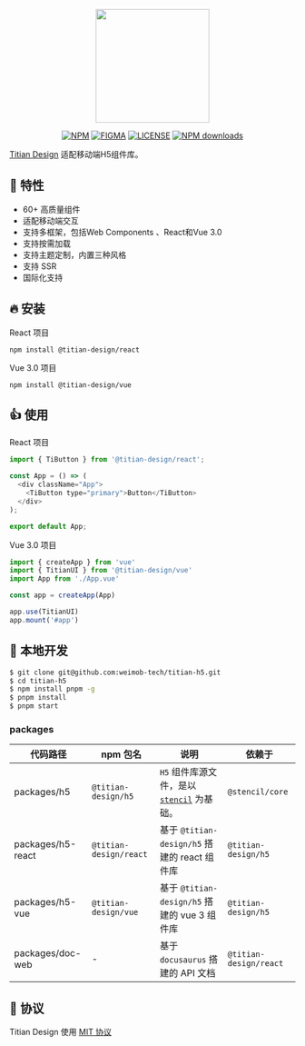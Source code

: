 <p align="center">
  <img src="https://cdn2.weimob.com/saas/saas-fe-sirius-orion-node/production/157/Logo_Titian.png" width="200" />
</p>

<div align="center">

[![NPM][npm-badge]][npm-url] [![FIGMA][figma-badge]][figma-url] [![LICENSE][license-badge]][license-url] [![NPM downloads][download-image]][download-url]

[npm-badge]: https://img.shields.io/npm/v/@titian-design/h5.svg
[npm-url]: https://www.npmjs.com/package/@titian-design/h5
[figma-badge]: https://img.shields.io/badge/Figma-UIKit-%2318a0fb
[figma-url]: https://www.figma.com/@titian-design/h5
[license-badge]: https://img.shields.io/npm/l/@titian-design/h5
[license-url]: https://github.com/weimob-tech/titian-h5/blob/master/LICENSE
[download-image]: https://img.shields.io/npm/dm/@titian-design/h5
[download-url]: https://npmjs.org/package/@titian-design/h5

</div>

[Titian Design](https://github.com/weimob-tech/titian-design) 适配移动端H5组件库。

## 🎉 特性
- 60+ 高质量组件
- 适配移动端交互
- 支持多框架，包括Web Components 、React和Vue 3.0
- 支持按需加载
- 支持主题定制，内置三种风格
- 支持 SSR
- 国际化支持

## 🔥 安装
React 项目
```shell
npm install @titian-design/react
```

Vue 3.0 项目
```shell
npm install @titian-design/vue
```

## 👍 使用
React 项目
```js
import { TiButton } from '@titian-design/react';

const App = () => (
  <div className="App">
    <TiButton type="primary">Button</TiButton>
  </div>
);

export default App;
```

Vue 3.0 项目
```js
import { createApp } from 'vue'
import { TitianUI } from '@titian-design/vue'
import App from './App.vue'

const app = createApp(App)

app.use(TitianUI)
app.mount('#app')
```
## 🔨 本地开发

```bash
$ git clone git@github.com:weimob-tech/titian-h5.git
$ cd titian-h5
$ npm install pnpm -g
$ pnpm install
$ pnpm start
```

### packages

| 代码路径          | npm 包名               | 说明                                         | 依赖于                 |
| ----------------- | ---------------------- | -------------------------------------------- | ---------------------- |
| packages/h5       | `@titian-design/h5`    | `H5` 组件库源文件，是以 [`stencil`](https://stenciljs.com/docs/introduction) 为基础。            | `@stencil/core`        |
| packages/h5-react | `@titian-design/react` | 基于 `@titian-design/h5` 搭建的 react 组件库 | `@titian-design/h5`    |
| packages/h5-vue   | `@titian-design/vue`   | 基于 `@titian-design/h5` 搭建的 vue 3 组件库 | `@titian-design/h5`    |
| packages/doc-web  | -                      | 基于 `docusaurus` 搭建的 API 文档            | `@titian-design/react` |

## 🎈 协议

Titian Design 使用 [MIT 协议](LICENSE)
